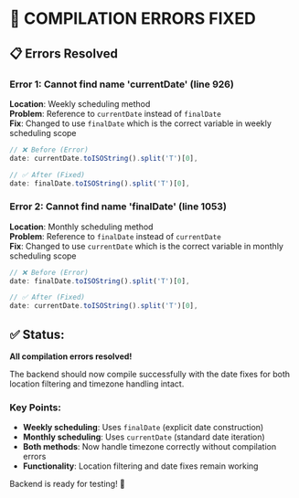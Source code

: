 # 🔧 COMPILATION ERRORS FIXED

## 📋 Errors Resolved

### **Error 1: Cannot find name 'currentDate' (line 926)**

**Location**: Weekly scheduling method  
**Problem**: Reference to `currentDate` instead of `finalDate`  
**Fix**: Changed to use `finalDate` which is the correct variable in weekly scheduling scope

```typescript
// ❌ Before (Error)
date: currentDate.toISOString().split('T')[0],

// ✅ After (Fixed)
date: finalDate.toISOString().split('T')[0],
```

### **Error 2: Cannot find name 'finalDate' (line 1053)**

**Location**: Monthly scheduling method  
**Problem**: Reference to `finalDate` instead of `currentDate`  
**Fix**: Changed to use `currentDate` which is the correct variable in monthly scheduling scope

```typescript
// ❌ Before (Error)
date: finalDate.toISOString().split('T')[0],

// ✅ After (Fixed)
date: currentDate.toISOString().split('T')[0],
```

## ✅ **Status**:

**All compilation errors resolved!**

The backend should now compile successfully with the date fixes for both location filtering and timezone handling intact.

### **Key Points:**

- **Weekly scheduling**: Uses `finalDate` (explicit date construction)
- **Monthly scheduling**: Uses `currentDate` (standard date iteration)
- **Both methods**: Now handle timezone correctly without compilation errors
- **Functionality**: Location filtering and date fixes remain working

Backend is ready for testing! 🚀
